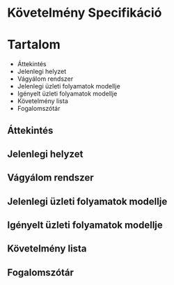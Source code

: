 # Követelmény Specifikáció


# Tartalom

* Áttekintés
* Jelenlegi helyzet
* Vágyálom rendszer
* Jelenlegi üzleti folyamatok modellje
* Igényelt üzleti folyamatok modellje
* Követelmény lista
* Fogalomszótár


## Áttekintés




## Jelenlegi helyzet




## Vágyálom rendszer




## Jelenlegi üzleti folyamatok modellje




## Igényelt üzleti folyamatok modellje




## Követelmény lista




## Fogalomszótár